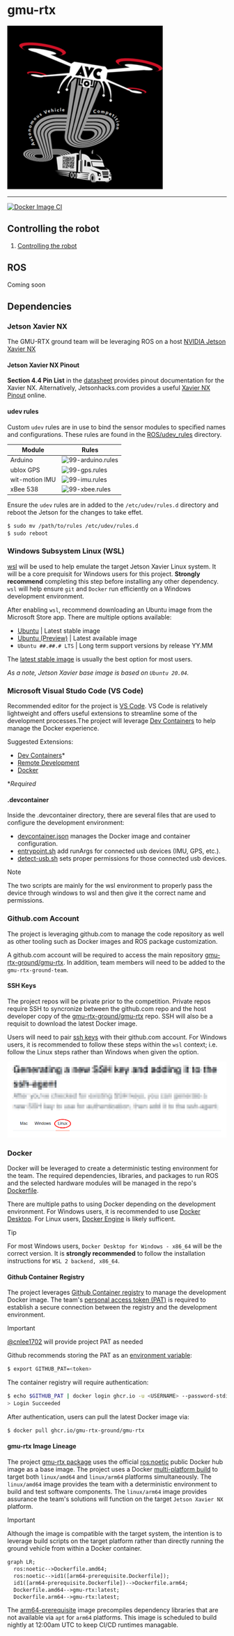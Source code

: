 # gmu-rtx

![gmu-rtx-logo](/static/gmu-rtx-logo.png)

---

[![Docker Image CI](https://github.com/gmu-rtx-ground/gmu-rtx/actions/workflows/docker-image-ci.yml/badge.svg?branch=main)](https://github.com/gmu-rtx-ground/gmu-rtx/actions/workflows/docker-image-ci.yml)

## Controlling the robot

1. [Controlling the robot](/docs/controlling_robot.md)

## ROS

Coming soon

## Dependencies

### Jetson Xavier NX

The GMU-RTX ground team will be leveraging ROS on a host [NVIDIA Jetson Xavier NX](https://www.nvidia.com/en-us/autonomous-machines/embedded-systems/jetson-xavier-series/)

#### Jetson Xavier NX Pinout

**Section 4.4 Pin List** in the [datasheet](docs/nvidia/Jetson-Xavier-NX-Series-Modules-DS-10184-001_v1.9.pdf) provides pinout documentation for the Xavier NX. Alternatively, Jetsonhacks.com provides a useful [Xavier NX Pinout](https://jetsonhacks.com/nvidia-jetson-xavier-nx-gpio-header-pinout/) online.

#### udev rules

Custom `udev` rules are in use to bind the sensor modules to specified names and configurations. These rules are found in the [ROS/udev_rules](/ROS/udev_rules) directory.

| Module | Rules |
| --- | --- |
| Arduino | ![99-arduino.rules](/ROS/udev_rules/99-arduino.rules) |
| ublox GPS | ![99-gps.rules](/ROS/udev_rules/99-gps.rules) |
| wit-motion IMU | ![99-imu.rules](/ROS/udev_rules/99-imu.rules) |
| xBee 538 | ![99-xbee.rules](/ROS/udev_rules/99-xbee.rules) |

Ensure the `udev` rules are in added to the `/etc/udev/rules.d` directory and reboot the Jetson for the changes to take effet.

```sh
$ sudo mv /path/to/rules /etc/udev/rules.d
$ sudo reboot
```

### Windows Subsystem Linux (WSL)

[wsl](https://learn.microsoft.com/en-us/windows/wsl/install) will be used to help emulate the target Jetson Xavier Linux system. It will be a core prequisit for Windows users for this project. **Strongly recommend** completing this step before installing any other dependency. `wsl` will help ensure `git` and `Docker` run efficiently on a Windows development environment.

After enabling `wsl`, recommend downloading an Ubuntu image from the Microsoft Store app. There are multiple options available:

- [Ubuntu](https://apps.microsoft.com/detail/9pdxgncfsczv?hl=en-US&gl=US) | Latest stable image
- [Ubuntu (Preview)](https://apps.microsoft.com/detail/9p7bdvkvnxz6?hl=en-us&gl=US) | Latest available image
- `Ubuntu ##.##.# LTS` | Long term support versions by release YY.MM 

The [latest stable image](https://apps.microsoft.com/detail/9pdxgncfsczv?hl=en-US&gl=US) is usually the best option for most users.

*As a note, Jetson Xavier base image is based on `Ubuntu 20.04`.*

### Microsoft Visual Studo Code (VS Code)

Recommended editor for the project is [VS Code](https://code.visualstudio.com/). VS Code is relatively lightweight and offers useful extensions to streamline some of the development processes.The project will leverage [Dev Containers](https://marketplace.visualstudio.com/items?itemName=ms-vscode-remote.remote-containers) to help manage the Docker experience.

Suggested Extensions:

- [Dev Containers](https://marketplace.visualstudio.com/items?itemName=ms-vscode-remote.remote-containers)*
- [Remote Development](https://marketplace.visualstudio.com/items?itemName=ms-vscode-remote.vscode-remote-extensionpack)
- [Docker](https://marketplace.visualstudio.com/items?itemName=ms-azuretools.vscode-docker)

**Required*

#### .devcontainer

Inside the .devcontainer directory, there are several files that are used to configure the development environment:

- [devcontainer.json](.devcontainer/devcontainer.json) manages the Docker image and container configuration.
- [entrypoint.sh](.devcontainer/entrypoint.sh) add runArgs for connected usb devices (IMU, GPS, etc.).
- [detect-usb.sh](.devcontainer/detect-usb.sh) sets proper permissions for those connected usb devices.

> [!NOTE]
> The two scripts are mainly for the wsl environment to properly pass the device through windows to wsl and then give it the correct name and permissions.


### Github.com Account

The project is leveraging github.com to manage the code repository as well as other tooling such as Docker images and ROS package customization.

A github.com account will be required to access the main repository [gmu-rtx-ground/gmu-rtx](https://github.com/gmu-rtx-ground/gmu-rtx). In addition, team members will need to be added to the `gmu-rtx-ground-team`.

#### SSH Keys

The project repos will be private prior to the competition. Private repos require SSH to syncronize between the github.com repo and the host developer copy of the [gmu-rtx-ground/gmu-rtx](https://github.com/gmu-rtx-ground/gmu-rtx) repo. SSH will also be a requisit to download the latest Docker image.

Users will need to pair [ssh keys](https://docs.github.com/en/authentication/connecting-to-github-with-ssh) with their github.com account. For Windows users, it is recommended to follow these steps within the `wsl` context; i.e. follow the Linux steps rather than Windows when given the option.

![Linux](static/github-docs-screenshot.png)

### Docker

Docker will be leveraged to create a deterministic testing environment for the team. The required dependencies, libraries, and packages to run ROS and the selected hardware modules will be managed in the repo's [Dockerfile](.devcontainer/Dockerfile).

There are multiple paths to using Docker depending on the development environment. For Windows users, it is recommended to use [Docker Desktop](https://docs.docker.com/desktop/setup/install/windows-install/). For Linux users, [Docker Engine](https://docs.docker.com/engine/) is likely sufficent.

> [!TIP]
> For most Windows users, `Docker Desktop for Windows - x86_64` will be the correct version. It is **strongly recommended** to follow the installation instructions for `WSL 2 backend, x86_64`.

#### Github Container Registry

The project leverages [Github Container registry](https://docs.github.com/en/packages/working-with-a-github-packages-registry/working-with-the-container-registry) to manage the development Docker image. The team's [personal access token (PAT)](https://docs.github.com/en/authentication/keeping-your-account-and-data-secure/managing-your-personal-access-tokens) is required to establish a secure connection between the registry and the development environment.

> [!IMPORTANT]
> [@cnlee1702](https://github.com/cnlee1702) will provide project PAT as needed

Github recommends storing the PAT as an [environment variable](https://www.geeksforgeeks.org/environment-variables-in-linux-unix/):

```bash
$ export GITHUB_PAT=<token>
```

The container registry will require authentication:

```bash
$ echo $GITHUB_PAT | docker login ghcr.io -u <USERNAME> --password-stdin
> Login Succeeded
```

After authentication, users can pull the latest Docker image via:

```bash
$ docker pull ghcr.io/gmu-rtx-ground/gmu-rtx
```

#### gmu-rtx Image Lineage

The project [gmu-rtx package](https://github.com/orgs/gmu-rtx-ground/packages/container/package/gmu-rtx) uses the official [ros:noetic](https://hub.docker.com/_/ros/) public Docker hub image as a base image. The project uses a Docker [multi-platform build](https://docs.docker.com/build/building/multi-platform/) to target both `linux/amd64` and `linux/arm64` platforms simultaneously. The `linux/amd64` image provides the team with a deterministic environment to build and test software components. The `linux/arm64` image provides assurance the team's solutions will function on the target `Jetson Xavier NX` platform. 

> [!IMPORTANT]
> Although the image is compatible with the target system, the intention is to leverage build scripts on the target platform rather than directly running the ground vehicle from within a Docker container.

```mermaid
graph LR;
  ros:noetic-->Dockerfile.amd64;
  ros:noetic-->id1([arm64-prerequisite.Dockerfile]);
  id1([arm64-prerequisite.Dockerfile])-->Dockerfile.arm64;
  Dockerfile.amd64-->gmu-rtx:latest;
  Dockerfile.arm64-->gmu-rtx:latest;
```

The [arm64-prerequisite](docker/arm64-prerequisite.Dockerfile) image precompiles dependency libraries that are not available via `apt` for `arm64` platforms. This image is scheduled to build nightly at 12:00am UTC to keep CI/CD runtimes managable.

